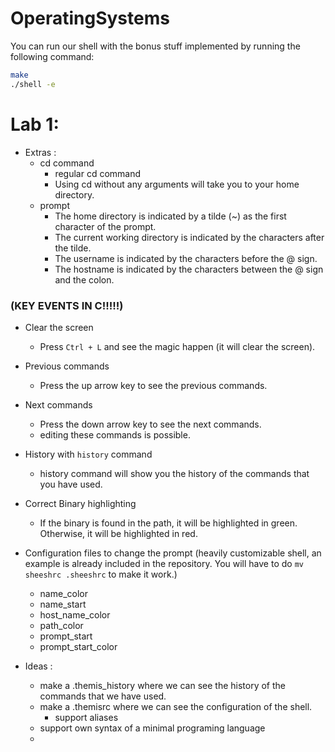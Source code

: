 # OperatingSystems

You can run our shell with the bonus stuff implemented by running the following command:
 
```bash
make
./shell -e
```


# Lab 1:
- Extras :
  - cd command
    - regular cd command
    - Using cd without any arguments will take you to your home directory.
  - prompt
    - The home directory is indicated by a tilde (~) as the first character of the prompt.
    - The current working directory is indicated by the characters after the tilde.
    - The username is indicated by the characters before the @ sign.
    - The hostname is indicated by the characters between the @ sign and the colon.
### (KEY EVENTS IN C!!!!!)
  - Clear the screen
    - Press `Ctrl + L` and see the magic happen (it will clear the screen).
  - Previous commands
    - Press the up arrow key to see the previous commands.
  - Next commands
    - Press the down arrow key to see the next commands.
    - editing these commands is possible.
  - History with `history` command
    - history command will show you the history of the commands that you have used.
  - Correct Binary highlighting
    - If the binary is found in the path, it will be highlighted in green. Otherwise, it will be highlighted in red.
  - Configuration files to change the prompt (heavily customizable shell, an example is already included in the repository. You will have to do
   `mv sheeshrc .sheeshrc` to make it work.)
    - name_color
    - name_start
    - host_name_color
    - path_color
    - prompt_start
    - prompt_start_color

- Ideas :
  - make a .themis_history where we can see the history of the commands that we have used. 
  - make a .themisrc where we can see the configuration of the shell.
    - support aliases
  - support own syntax of a minimal programing language
  - 